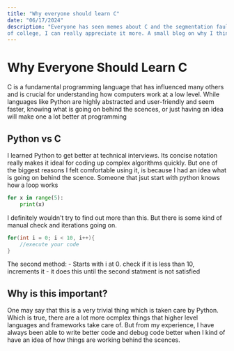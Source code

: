 ```yaml
---
title: "Why everyone should learn C"
date: "06/17/2024"
description: "Everyone has seen memes about C and the segmentation fault. But from my experience with C during my first year
of college, I can really appreciate it more. A small blog on why I think everyone should try to learn C, even if they are familiar wth high-level language that is 'faster'."
---
```


# Why Everyone Should Learn C

C is a fundamental programming language that has influenced many others and is crucial for understanding how computers work at a low level. While languages like Python are highly abstracted and user-friendly and seem faster, knowing what is going on behind the scences, or just having an idea will make one a lot better at programming

## Python vs C

I learned Python to get better at technical interviews. Its concise notation really makes it ideal for coding up complex
algorithms quickly. But one of the biggest reasons I felt comfortable using it, is because I had an idea what is going on behind the scence. Someone that jsut start with python knows how a loop works

```python
for x in range(5):
    print(x)

```

I definitely wouldn't try to find out more than this. But there is some kind of manual check and iterations going on.

```C
for(int i = 0; i < 10, i++){
    //execute your code
}
```

The second method:
    - Starts with i at 0. check if it is less than 10, increments it 
    - it does this until the second statment is not satisfied

## Why is this important?

One may say that this is a very trivial thing which is taken care by Python. Which is true, there are a lot more ocmplex things that higher level languages and frameworks take care of. But from my experience, I have always been able to write better code and debug code better when I kind of have an idea of how things are working behind the scences. 

